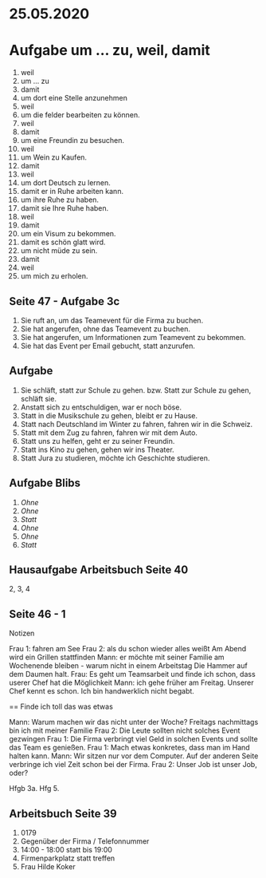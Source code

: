 # 25.05.2020

# Aufgabe um ... zu, weil, damit

1. weil
2. um ... zu
3. damit
4. um dort eine Stelle anzunehmen
5. weil 
6. um die felder bearbeiten zu können.
7. weil
8. damit
9. um eine Freundin zu besuchen.
10. weil
11. um Wein zu Kaufen.
12. damit
13. weil
14. um dort Deutsch zu lernen.
15. damit er in Ruhe arbeiten kann.
16. um ihre Ruhe zu haben.
17. damit sie Ihre Ruhe haben.
18. weil
19. damit
20. um ein Visum zu bekommen.
21. damit es schön glatt wird.
22. um nicht müde zu sein.
23. damit
24. weil
25. um mich zu erholen.

## Seite 47 - Aufgabe 3c

1. Sie ruft an, um das Teamevent für die Firma zu buchen.
2. Sie hat angerufen, ohne das Teamevent zu buchen.
3. Sie hat angerufen, um Informationen zum Teamevent zu bekommen.
4. Sie hat das Event per Email gebucht, statt anzurufen.

## Aufgabe 

1. Sie schläft, statt zur Schule zu gehen. bzw. Statt zur Schule zu gehen, schläft sie.
2. Anstatt sich zu entschuldigen, war er noch böse.
3. Statt in die Musikschule zu gehen, bleibt er zu Hause.
4. Statt nach Deutschland im Winter zu fahren, fahren wir in die Schweiz.
5. Statt mit dem Zug zu fahren, fahren wir mit dem Auto.
6. Statt uns zu helfen, geht er zu seiner Freundin.
7. Statt ins Kino zu gehen, gehen wir ins Theater.
8. Statt Jura zu studieren, möchte ich Geschichte studieren.

## Aufgabe Blibs

1. *Ohne*
2. *Ohne*
3. *Statt*
4. *Ohne*
5. *Ohne*
6. *Statt*

## Hausaufgabe Arbeitsbuch Seite 40

2, 3, 4

## Seite 46 - 1

Notizen

Frau 1: fahren am See 
Frau 2: als du schon wieder alles weißt 
Am Abend wird ein Grillen stattfinden
Mann: er möchte mit seiner Familie am Wochenende bleiben - warum nicht in einem Arbeitstag
Die Hammer auf dem Daumen halt.
Frau: Es geht um Teamsarbeit und finde ich schon, dass userer Chef hat die Möglichkeit
Mann: ich gehe früher am Freitag. Unserer Chef kennt es schon. 
Ich bin handwerklich nicht begabt.


==
Finde ich toll das was etwas 

Mann: Warum machen wir das nicht unter der Woche? Freitags nachmittags bin ich mit meiner Familie
Frau 2: Die Leute sollten nicht solches Event gezwingen
Frau 1: Die Firma verbringt viel Geld in solchen Events und sollte das Team es genießen.
Frau 1: Mach etwas konkretes, dass man im Hand halten kann.
Mann: Wir sitzen nur vor dem Computer. Auf der anderen Seite verbringe ich viel Zeit schon bei der Firma.
Frau 2: Unser Job ist unser Job, oder?

Hfgb 3a. 
Hfg 5.

## Arbeitsbuch Seite 39

1. 0179
2. Gegenüber der Firma / Telefonnummer
3. 14:00 - 18:00 statt bis 19:00
4. Firmenparkplatz statt treffen
5. Frau Hilde Koker 

## 

